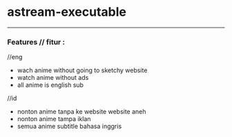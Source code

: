 # astream-executable

---

### Features // fitur :
//eng
- wach anime without going to sketchy website
- watch anime without ads
- all anime is english sub

//id
- nonton anime tanpa ke website website aneh
- nonton anime tampa iklan
- semua anime subtitle bahasa inggris
